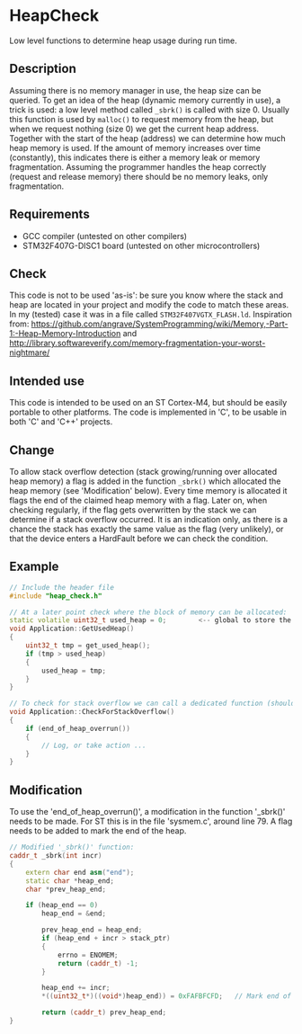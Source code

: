 # HeapCheck
Low level functions to determine heap usage during run time.

## Description
Assuming there is no memory manager in use, the heap size can be queried.
To get an idea of the heap (dynamic memory currently in use), a trick is used: a low level method called `_sbrk()` is called with size 0. Usually this function is used by `malloc()` to request memory from the heap, but when we request nothing (size 0) we get the current heap address. Together with the start of the heap (address) we can determine how much heap memory is used. If the amount of memory increases over time (constantly), this indicates there is either a memory leak or memory fragmentation. Assuming the programmer handles the heap correctly (request and release memory) there should be no memory leaks, only fragmentation.

## Requirements
- GCC compiler (untested on other compilers)
- STM32F407G-DISC1 board (untested on other microcontrollers)

## Check
This code is not to be used 'as-is': be sure you know where the stack and heap are located in your project and modify the code to match these areas. In my (tested) case it was in a file called `STM32F407VGTX_FLASH.ld`.
Inspiration from: <https://github.com/angrave/SystemProgramming/wiki/Memory,-Part-1:-Heap-Memory-Introduction> and <http://library.softwareverify.com/memory-fragmentation-your-worst-nightmare/>

## Intended use
This code is intended to be used on an ST Cortex-M4, but should be easily portable to other platforms.
The code is implemented in 'C', to be usable in both 'C' and 'C++' projects.

## Change
To allow stack overflow detection (stack growing/running over allocated heap memory) a flag is added in the function `_sbrk()` which allocated the heap memory (see 'Modification' below). Every time memory is allocated it flags the end of the claimed heap memory with a flag. Later on, when checking regularly, if the flag gets overwritten by the stack we can determine if a stack overflow occurred. It is an indication only, as there is a chance the stack has exactly the same value as the flag (very unlikely), or that the device enters a HardFault before we can check the condition.

## Example
```cpp
// Include the header file
#include "heap_check.h"

// At a later point check where the block of memory can be allocated:
static volatile uint32_t used_heap = 0;        <-- global to store the (growing) heap value
void Application::GetUsedHeap()
{
    uint32_t tmp = get_used_heap();
    if (tmp > used_heap)
    {
        used_heap = tmp;
    }
}

// To check for stack overflow we can call a dedicated function (should be done regularly):
void Application::CheckForStackOverflow()
{
    if (end_of_heap_overrun())
    {
        // Log, or take action ...
    }
}
```

## Modification
To use the 'end_of_heap_overrun()', a modification in the function '_sbrk()' needs to be made. For ST this is in the file 'sysmem.c', around line 79. A flag needs to be added to mark the end of the heap.
```cpp
// Modified '_sbrk()' function:
caddr_t _sbrk(int incr)
{
    extern char end asm("end");
    static char *heap_end;
    char *prev_heap_end;

    if (heap_end == 0)
        heap_end = &end;

        prev_heap_end = heap_end;
        if (heap_end + incr > stack_ptr)
        {
            errno = ENOMEM;
            return (caddr_t) -1;
        }

        heap_end += incr;
        *((uint32_t*)((void*)heap_end)) = 0xFAFBFCFD;   // Mark end of heap to detect stack overflow

        return (caddr_t) prev_heap_end;
}
```
